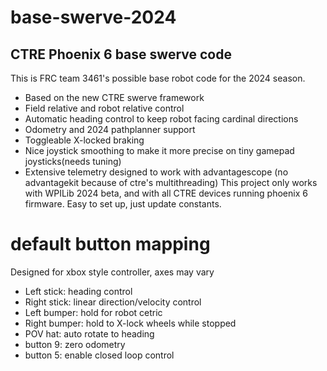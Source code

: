 # base-swerve-2024 
## CTRE Phoenix 6 base swerve code
This is FRC team 3461's possible base robot code for the 2024 season.
- Based on the new CTRE swerve framework
- Field relative and robot relative control
- Automatic heading control to keep robot facing cardinal directions
- Odometry and 2024 pathplanner support
- Toggleable X-locked braking
- Nice joystick smoothing to make it more precise on tiny gamepad joysticks(needs tuning)
- Extensive telemetry designed to work with advantagescope (no advantagekit because of ctre's multithreading)
This project only works with WPILib 2024 beta, and with all CTRE devices running phoenix 6 firmware.
Easy to set up, just update constants.
# default button mapping
Designed for xbox style controller, axes may vary
- Left stick: heading control
- Right stick: linear direction/velocity control
- Left bumper: hold for robot cetric
- Right bumper: hold to X-lock wheels while stopped
- POV hat: auto rotate to heading
- button 9: zero odometry
- button 5: enable closed loop control
